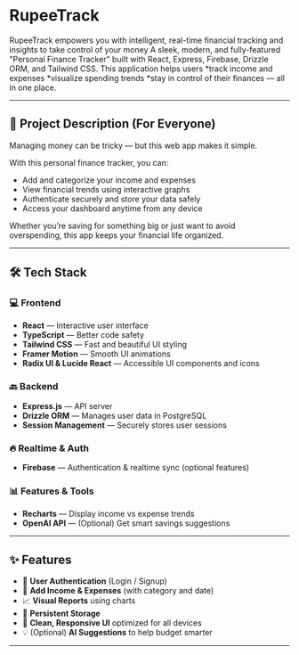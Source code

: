 # RupeeTrack
RupeeTrack empowers you with intelligent, real-time financial tracking and insights to take control of your money
A sleek, modern, and fully-featured "Personal Finance Tracker" built with React, Express, Firebase, Drizzle ORM, and Tailwind CSS. This application helps users 
*track income and expenses 
*visualize spending trends
*stay in control of their finances — all in one place.

---

## 🌟 Project Description (For Everyone)

Managing money can be tricky — but this web app makes it simple.

With this personal finance tracker, you can:
- Add and categorize your income and expenses
- View financial trends using interactive graphs
- Authenticate securely and store your data safely
- Access your dashboard anytime from any device

Whether you’re saving for something big or just want to avoid overspending, this app keeps your financial life organized.

---

## 🛠️ Tech Stack

### 💻 Frontend
- **React** — Interactive user interface
- **TypeScript** — Better code safety
- **Tailwind CSS** — Fast and beautiful UI styling
- **Framer Motion** — Smooth UI animations
- **Radix UI & Lucide React** — Accessible UI components and icons

### 🔙 Backend
- **Express.js** — API server
- **Drizzle ORM** — Manages user data in PostgreSQL
- **Session Management** — Securely stores user sessions

### 🔥 Realtime & Auth
- **Firebase** — Authentication & realtime sync (optional features)


### 📊 Features & Tools
- **Recharts** — Display income vs expense trends
- **OpenAI API** — (Optional) Get smart savings suggestions


---

## ✨ Features

- 🔐 **User Authentication** (Login / Signup)
- 🧾 **Add Income & Expenses** (with category and date)
- 📈 **Visual Reports** using charts
- 💾 **Persistent Storage** 
- 🎯 **Clean, Responsive UI** optimized for all devices
- 💡 (Optional) **AI Suggestions** to help budget smarter

---
